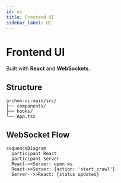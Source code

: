 ```yaml
---
id: ui
title: Frontend UI
sidebar_label: UI
---
```


# Frontend UI

Built with **React** and **WebSockets**.

## Structure

```
archon-ui-main/src/
├── components/
├── hooks/
└── App.tsx
```

## WebSocket Flow

```mermaid
sequenceDiagram
  participant React
  participant Server
  React->>Server: open ws
  React->>Server: {action: 'start_crawl'}
  Server-->>React: {status updates}
```
